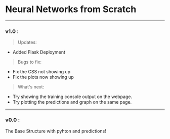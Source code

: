 # Neural Networks from Scratch

<hr>

<h3><b>v1.0 :</b></h3>

> Updates:
+ Added Flask Deployment

> Bugs to fix:
- Fix the CSS not showing up
- Fix the plots now showing up

> What's next:
+ Try showing the training console output on the webpage.
+ Try plotting the predictions and graph on the same page.

<hr>

<h3><b>v0.0 :</b></h3>

The Base Structure with pyhton and predictions!

